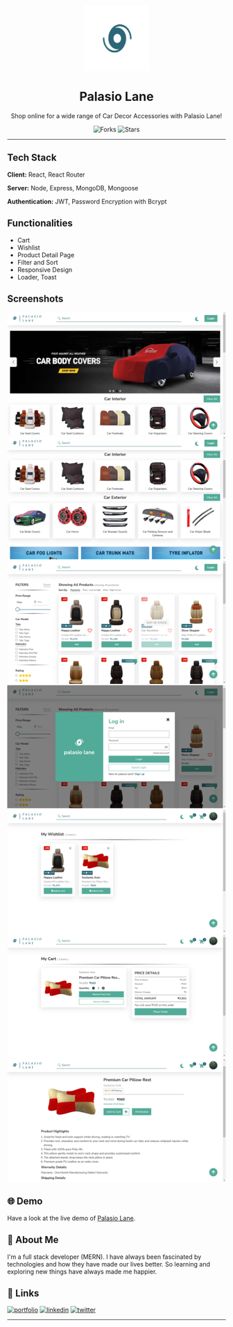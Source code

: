 <div align="center">

<img alt="palasio-logo" src="src/assets/brand-logo.png" width="150px" height="150px" />

# Palasio Lane

Shop online for a wide range of Car Decor Accessories with Palasio Lane!

![Forks](https://img.shields.io/github/forks/rahulyadav139/palasio-lane-app)
![Stars](https://img.shields.io/github/stars/rahulyadav139/palasio-lane-app)

</div>

---

## Tech Stack

**Client:** React, React Router

**Server:** Node, Express, MongoDB, Mongoose

**Authentication:** JWT, Password Encryption with Bcrypt


## Functionalities

- Cart
- Wishlist
- Product Detail Page
- Filter and Sort
- Responsive Design
- Loader, Toast


## Screenshots

![App Screenshot](src/assets/screenshots/screenshot-1.png)
![App Screenshot](src/assets/screenshots/screenshot-2.png)
![App Screenshot](src/assets/screenshots/screenshot-3.png)
![App Screenshot](src/assets/screenshots/screenshot-4.png)
![App Screenshot](src/assets/screenshots/screenshot-5.png)
![App Screenshot](src/assets/screenshots/screenshot-6.png)
![App Screenshot](src/assets/screenshots/screenshot-7.png)

## 🌐 Demo

Have a look at the live demo of [Palasio Lane](https://palasio-lane-store.netlify.app/).


## 🚀 About Me

I'm a full stack developer (MERN). I have always been fascinated by technologies and how they have made our lives better. So learning and exploring new things have always made me happier.


## 🔗 Links
[![portfolio](https://img.shields.io/badge/my_portfolio-000?style=for-the-badge&logo=ko-fi&logoColor=white)](https://rahulyadav.tech/)
[![linkedin](https://img.shields.io/badge/linkedin-0A66C2?style=for-the-badge&logo=linkedin&logoColor=white)](https://www.linkedin.com/in/rahulyadav139/)
[![twitter](https://img.shields.io/badge/twitter-1DA1F2?style=for-the-badge&logo=twitter&logoColor=white)](https://twitter.com/rahulyadav139/)

---